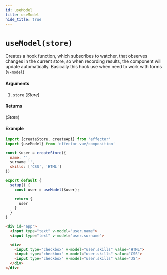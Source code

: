 ```yaml
---
id: useModel
title: useModel
hide_title: true
---
```


# `useModel(store)`

Creates a hook function, which subscribes to watcher, that observes changes in the current store, so when recording results, the component will update automatically.
Basically this hook use when need to work with forms (`v-model`)

#### Arguments

1. `store` (_Store_)

#### Returns

(_State_)

#### Example

```js
import {createStore, createApi} from 'effector'
import {useModel} from 'effector-vue/composition'

const $user = createStore({
  name: '',
  surname '',
  skills: ['CSS', 'HTML']
})

export default {
  setup() {
    const user = useModel($user);

    return {
      user
    }
  }
}
```

```html
<div id="app">
  <input type="text" v-model="user.name">
  <input type="text" v-model="user.surname">

  <div>
    <input type="checkbox" v-model="user.skills" value="HTML">
    <input type="checkbox" v-model="user.skills" value="CSS">
    <input type="checkbox" v-model="user.skills" value="JS">
  </div>
</div>